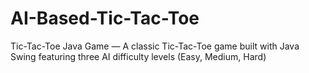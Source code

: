 # AI-Based-Tic-Tac-Toe
Tic-Tac-Toe Java Game — A classic Tic-Tac-Toe game built with Java Swing featuring three AI difficulty levels (Easy, Medium, Hard)
